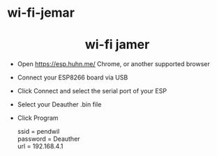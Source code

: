 # wi-fi-jemar
<h1 align="center">wi-fi jamer</h1>


- Open <u>https://esp.huhn.me/</u> Chrome, or another supported browser
- Connect your ESP8266 board via USB
- Click Connect and select the serial port of your ESP
- Select your Deauther .bin file
- Click Program

  ssid = pendwil<br>
  password = Deauther<br>
  url = 192.168.4.1<br>
